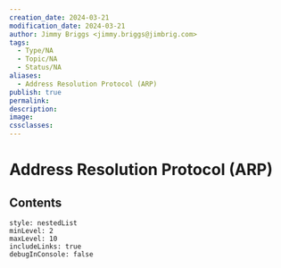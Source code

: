 ```yaml
---
creation_date: 2024-03-21
modification_date: 2024-03-21
author: Jimmy Briggs <jimmy.briggs@jimbrig.com>
tags:
  - Type/NA
  - Topic/NA
  - Status/NA
aliases:
  - Address Resolution Protocol (ARP)
publish: true
permalink:
description:
image:
cssclasses:
---
```



# Address Resolution Protocol (ARP)

## Contents

```table-of-contents
style: nestedList
minLevel: 2
maxLevel: 10
includeLinks: true
debugInConsole: false
```

